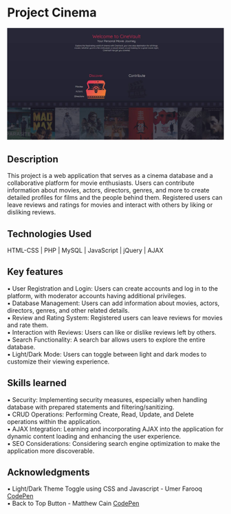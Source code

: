 # Project Cinema 

![Project Cinema Main page](autre/01.jpg)

## Description 
This project is a web application that serves as a  cinema database and a collaborative platform for movie enthusiasts. Users can contribute information about movies, actors, directors, genres, and more to create detailed profiles for films and the people behind them. Registered users can leave reviews and ratings for movies and interact with others by liking or disliking reviews. 

## Technologies Used
HTML-CSS | PHP | MySQL | JavaScript | jQuery | AJAX

## Key features
▪ User Registration and Login: Users can create accounts and log in to the platform, with moderator accounts having additional privileges.  
▪ Database Management: Users can add information about movies, actors, directors, genres, and other related details.  
▪ Review and Rating System: Registered users can leave reviews for movies and rate them.  
▪ Interaction with Reviews: Users can like or dislike reviews left by others.  
▪ Search Functionality: A search bar allows users to explore the entire database.  
▪ Light/Dark Mode: Users can toggle between light and dark modes to customize their viewing experience.  


## Skills learned 
▪ Security: Implementing security measures, especially when handling database with prepared statements and filtering/sanitizing.  
▪ CRUD Operations:  Performing Create, Read, Update, and Delete operations within the application.  
▪ AJAX Integration: Learning and incorporating AJAX into the application for dynamic content loading and enhancing the user experience.  
▪ SEO Considerations: Considering search engine optimization to make the application more discoverable.  


##  Acknowledgments
▪ Light/Dark Theme Toggle using CSS and Javascript - Umer Farooq [CodePen](https://codepen.io/Umer_Farooq/pen/eYJgKGN)  
▪  Back to Top Button - Matthew Cain [CodePen](https://codepen.io/matthewcain/pen/ZepbeR)  


